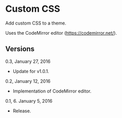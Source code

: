 Custom CSS
==========

Add custom CSS to a theme.

Uses the CodeMirror editor (https://codemirror.net/).

Versions
--------
0.3, January 27, 2016
- Update for v1.0.1.

0.2, January 12, 2016
- Implementation of CodeMirror editor.

0.1, 6. January 5, 2016
- Release.

